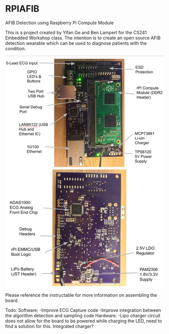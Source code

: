 # RPIAFIB
AFIB Detection using Raspberry Pi Compute Module

This is a project created by Yifan Ge and Ben Lampert for the CS241 Embedded Workshop class. The intention is to create an open source AFIB detection wearable which can be used to diagnose patients with the condition.


![alt tag](https://github.com/lampertb/RPIAFIB/blob/master/PCB/BoardFront.png)
![alt tag](https://github.com/lampertb/RPIAFIB/blob/master/PCB/BoardBack.png)

Please reference the instructable for more information on assembling the board.

Todo:
Software:
-Improve ECG Capture code
-Improve integration between the algorithm detection and sampling code
Hardware:
-Lipo charger circuit does not allow for the board to be powered while charging the LED, need to find a solution for this. Integrated charger?


